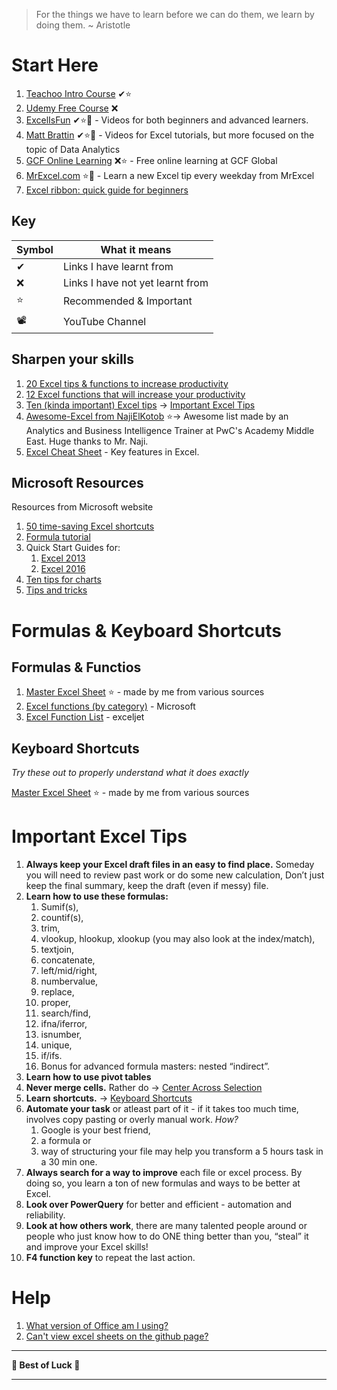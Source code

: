 > For the things we have to learn before we can do them, we learn by doing them. ~ Aristotle

# Start Here

1. [Teachoo Intro Course](https://www.teachoo.com/subjects/excel/) ✔⭐
2. [Udemy Free Course](https://www.udemy.com/course/useful-excel-for-beginners/) ❌
3. [ExcelIsFun](https://www.youtube.com/user/ExcelIsFun/) ✔⭐🎥 - Videos for both beginners and advanced learners.
4. [Matt Brattin](https://www.youtube.com/@mattbrattin) ✔⭐🎥 - Videos for Excel tutorials, but more focused on the topic of Data Analytics
5. [GCF Online Learning](https://edu.gcfglobal.org/en/topics/excel/) ❌⭐ - Free online learning at GCF Global
6. [MrExcel.com](https://www.youtube.com/user/bjele123) ⭐🎥 - Learn a new Excel tip every weekday from MrExcel
7. [Excel ribbon: quick guide for beginners](https://www.ablebits.com/office-addins-blog/excel-ribbon-guide/)

## Key

| Symbol | What it means                    |
| ------ | -------------------------------- |
| ✔      | Links I have learnt from         |
| ❌      | Links I have not yet learnt from |
| ⭐      | Recommended & Important          |
| 📽     | YouTube Channel                  |

## Sharpen your skills

1. [20 Excel tips & functions to increase productivity](https://www.reddit.com/r/excel/comments/y0objs/here_are_20_excel_tips_functions_to_increase/)
2. [12 Excel functions that will increase your productivity](https://www.reddit.com/r/excel/comments/xhp68w/my_favorite_12_excel_functions_that_will_increase/)
3. [Ten (kinda important) Excel tips](https://www.reddit.com/r/excel/comments/xaleo5/ten_excel_tips_i_learned_during_my_sales_and/) → [Important Excel Tips](#important-excel-tips)
4. [Awesome-Excel from NajiElKotob](https://github.com/NajiElKotob/Awesome-Excel) ⭐→ Awesome list made by an Analytics and Business Intelligence Trainer at PwC's Academy Middle East. Huge thanks to Mr. Naji.
5. [Excel Cheat Sheet](https://www.computerworld.com/article/3193992/excel-2016-and-2019-cheat-sheet.html) - Key features in Excel.

## Microsoft Resources

Resources from Microsoft website

1. [50 time-saving Excel shortcuts](resources/50%20time-saving%20Excel%20shortcuts.xltx)
2. [Formula tutorial](resources/Formula%20tutorial.xltx)
3. Quick Start Guides for:
	1. [Excel 2013](resources/Quick%20Start%20Guide%20-%20Excel%202013.pdf)
	2. [Excel 2016](resources/Quick%20Start%20Guide%20-%20Excel%202016.pdf)
4. [Ten tips for charts](resources/Ten%20tips%20for%20charts.xltx)
5. [Tips and tricks](resources/Tips%20and%20tricks.xltx)


# Formulas & Keyboard Shortcuts

## Formulas & Functios

1. [Master Excel Sheet](resources/Master%20Sheet.xlsx) ⭐ - made by me from various sources
2. [Excel functions (by category)](https://support.office.com/en-us/article/excel-functions-by-category-5f91f4e9-7b42-46d2-9bd1-63f26a86c0eb) - Microsoft
3. [Excel Function List](https://exceljet.net/excel-functions) - exceljet

## Keyboard Shortcuts

*Try these out to properly understand what it does exactly*

[Master Excel Sheet](resources/Master%20Sheet.xlsx) ⭐ - made by me from various sources

# Important Excel Tips

1. **Always keep your Excel draft files in an easy to find place.** Someday you will need to review past work or do some new calculation, Don’t just keep the final summary, keep the draft (even if messy) file.
2. **Learn how to use these formulas:** 
	1. Sumif(s), 
	2. countif(s), 
	3. trim, 
	4. vlookup, hlookup, xlookup (you may also look at the index/match), 
	5. textjoin, 
	6. concatenate, 
	7. left/mid/right, 
	8. numbervalue, 
	9. replace, 
	10. proper, 
	11. search/find, 
	12. ifna/iferror, 
	13. isnumber, 
	14. unique, 
	15. if/ifs. 
	16. Bonus for advanced formula masters: nested “indirect”.
3. **Learn how to use pivot tables**
4. **Never merge cells.** Rather do → [Center Across Selection](Side%20Notes.md#Center%20Across%20Selection)
5. **Learn shortcuts.** → [Keyboard Shortcuts](#keyboard-shortcuts)
6. **Automate your task** or atleast part of it -  if it takes too much time, involves copy pasting or overly manual work. *How?*
	1. Google is your best friend, 
	2. a formula or 
	3. way of structuring your file may help you transform a 5 hours task in a 30 min one.
7. **Always search for a way to improve** each file or excel process. By doing so, you learn a ton of new formulas and ways to be better at Excel. 
8. **Look over PowerQuery** for better and efficient - automation and reliability.
9. **Look at how others work**, there are many talented people around or people who just know how to do ONE thing better than you, “steal” it and improve your Excel skills!
10. **F4 function key** to repeat the last action.  

# Help

1. [What version of Office am I using?](https://support.microsoft.com/en-us/office/about-office-what-version-of-office-am-i-using-932788b8-a3ce-44bf-bb09-e334518b8b19)
2. [Can't view excel sheets on the github page?]()

---

**🌟 Best of Luck 🌟**

---
